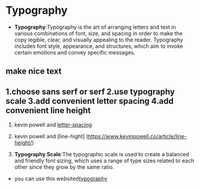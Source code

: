 # Typography

- **Typography**:Typography is the art of arranging letters and text in various combinations of font, size, and spacing in order to make the copy legible, clear, and visually appealing to the reader. Typography includes font style, appearance, and structures, which aim to invoke certain emotions and convey specific messages.

## make nice text 
1.choose sans serf or serf 
2.use typography scale 
3.add convenient letter spacing 
4.add convenient line height
------------------
1. kevin powell and [letter-spacing](https://www.kevinpowell.co/article/letter-spacing-dos-and-donts/)


2. kevin powell and [line-hight] (https://www.kevinpowell.co/article/line-height/)


3. **Typography Scale**:The typographic scale is used to create a balanced and friendly font sizing, which uses a range of type sizes related to each other since they grow by the same ratio.

- you can use this websited[typography](https://type-scale.com/)